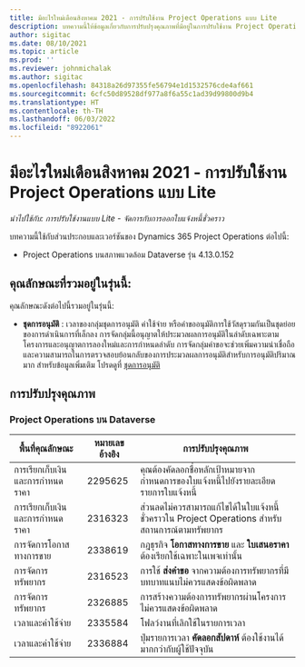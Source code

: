 ```yaml
---
title: มีอะไรใหม่เดือนสิงหาคม 2021 - การปรับใช้งาน Project Operations แบบ Lite
description: บทความนี้ให้ข้อมูลเกี่ยวกับการปรับปรุงคุณภาพที่มีอยู่ในการปรับใช้งาน Project Operations แบบ Lite ประจำเดือนสิงหาคม 2021
author: sigitac
ms.date: 08/10/2021
ms.topic: article
ms.prod: ''
ms.reviewer: johnmichalak
ms.author: sigitac
ms.openlocfilehash: 84318a26d97355fe56794e1d1532576cde4af661
ms.sourcegitcommit: 6cfc50d89528df977a8f6a55c1ad39d99800d9b4
ms.translationtype: HT
ms.contentlocale: th-TH
ms.lasthandoff: 06/03/2022
ms.locfileid: "8922061"
---
```

# <a name="whats-new-august-2021---project-operations-lite-deployment"></a>มีอะไรใหม่เดือนสิงหาคม 2021 - การปรับใช้งาน Project Operations แบบ Lite

_นำไปใช้กับ: การปรับใช้งานแบบ Lite - จัดการกับการออกใบแจ้งหนี้ชั่วคราว_

บทความนี้ใช้กับส่วนประกอบและเวอร์ชันของ Dynamics 365 Project Operations ต่อไปนี้:

  - Project Operations บนสภาพแวดล้อม Dataverse รุ่น 4.13.0.152

## <a name="features-included-in-this-release"></a>คุณลักษณะที่รวมอยู่ในรุ่นนี้:

คุณลักษณะดังต่อไปนี้รวมอยู่ในรุ่นนี้:

- **ชุดการอนุมัติ** : เวลาของกลุ่มชุดการอนุมัติ ค่าใช้จ่าย หรือคำขออนุมัติการใช้วัสดุรวมกันเป็นชุดย่อยของการดำเนินการที่เล็กลง การจัดกลุ่มนี้อนุญาตให้ประมวลผลการอนุมัติในลำดับเฉพาะตามโครงการและอนุญาตการลองใหม่และการกำหนดลำดับ การจัดกลุ่มคำขอจะช่วยเพิ่มความน่าเชื่อถือและความสามารถในการตรวจสอบย้อนกลับของการประมวลผลการอนุมัติสำหรับการอนุมัติปริมาณมาก สำหรับข้อมูลเพิ่มเติม โปรดดูที่ [ชุดการอนุมัติ](../../approvals/approval-sets.md)

## <a name="quality-updates"></a>การปรับปรุงคุณภาพ

### <a name="project-operations-on-dataverse"></a>Project Operations บน Dataverse

| **พื้นที่คุณลักษณะ** | **หมายเลขอ้างอิง** | **การปรับปรุงคุณภาพ** |
| --- | --- | --- |
| การเรียกเก็บเงินและการกำหนดราคา | 2295625 | คุณต้องคัดลอกชื่อหลักเป้าหมายจากกำหนดการของใบแจ้งหนี้ไปยังรายละเอียดรายการใบแจ้งหนี้ |
| การเรียกเก็บเงินและการกำหนดราคา | 2316323 | ส่วนลดไม่ควรสามารถแก้ไขได้ในใบแจ้งหนี้ชั่วคราวใน Project Operations สำหรับสถานการณ์ตามทรัพยากร |
|   การจัดการโอกาสทางการขาย | 2338619 | กฎธุรกิจ **โอกาสทางการขาย** และ **ใบเสนอราคา** ต้องเรียกใช้เฉพาะในเพจเท่านั้น |
| การจัดการทรัพยากร | 2316523 | การใช้ **ส่งคำขอ** จากความต้องการทรัพยากรที่มีบทบาทแนบไม่ควรแสดงข้อผิดพลาด |
| การจัดการทรัพยากร | 2326885 | การสร้างความต้องการทรัพยากรผ่านโครงการไม่ควรแสดงข้อผิดพลาด |
| เวลาและค่าใช้จ่าย | 2335584 | โฟลว์งานที่เลิกใช้ในรายการเวลา |
| เวลาและค่าใช้จ่าย | 2336884 | ปุ่มรายการเวลา **คัดลอกสัปดาห์** ต้องใช้งานได้มากกว่ากับผู้ใช้ปัจจุบัน |
